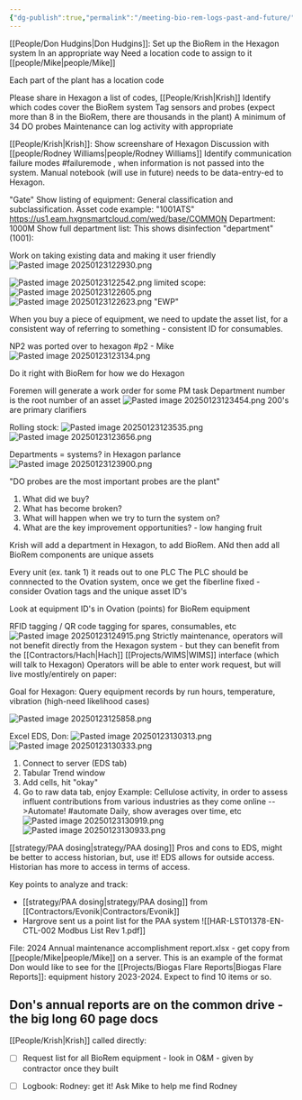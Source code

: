 ```yaml
---
{"dg-publish":true,"permalink":"/meeting-bio-rem-logs-past-and-future/","noteIcon":"","created":"2025-01-23T12:14:06.743-06:00"}
---
```


[[People/Don Hudgins\|Don Hudgins]]: 
Set up the BioRem in the Hexagon system
In an appropriate way
Need a location code to assign to it [[people/Mike\|people/Mike]]

Each part of the plant has a location code

Please share in Hexagon a list of codes, [[People/Krish\|Krish]]
Identify which codes cover the BioRem system
Tag sensors and probes (expect more than 8 in the BioRem, there are thousands in the plant)
A minimum of 34 DO probes
Maintenance can log activity with appropriate

[[People/Krish\|Krish]]:
Show screenshare of Hexagon
Discussion with [[people/Rodney Williams\|people/Rodney Williams]]
Identify communication failure modes #failuremode , when information is not passed into the system.
Manual notebook (will use in future) needs to be data-entry-ed to Hexagon.

"Gate"
Show listing of equipment: General classification and subclassification.
Asset code example: "1001ATS"
https://us1.eam.hxgnsmartcloud.com/wed/base/COMMON
Department: 1000M
Show full department list:
This shows disinfection "department" (1001):

Work on taking existing data and making it user friendly
![Pasted image 20250123122930.png](/img/user/Pasted%20image%2020250123122930.png)


![Pasted image 20250123122542.png](/img/user/Pasted%20image%2020250123122542.png)
limited scope: ![Pasted image 20250123122605.png](/img/user/Pasted%20image%2020250123122605.png)
![Pasted image 20250123122623.png](/img/user/Pasted%20image%2020250123122623.png)
"EWP"

When you buy a piece of equipment, we need to update the asset list, for a consistent way of referring to something - consistent ID for consumables.

NP2 was ported over to hexagon #p2 - Mike
![Pasted image 20250123123134.png](/img/user/Pasted%20image%2020250123123134.png)

Do it right with BioRem for how we do Hexagon

Foremen will generate a work order for  some PM task
Department number is the root number of an asset
![Pasted image 20250123123454.png](/img/user/Pasted%20image%2020250123123454.png)
200's are primary clarifiers

Rolling stock:
![Pasted image 20250123123535.png](/img/user/Pasted%20image%2020250123123535.png)
![Pasted image 20250123123656.png](/img/user/Pasted%20image%2020250123123656.png)

Departments = systems? in Hexagon parlance
![Pasted image 20250123123900.png](/img/user/Pasted%20image%2020250123123900.png)

"DO probes are the most important probes are the plant"

1. What did we buy?
2. What has become broken?
3. What will happen when we try to turn the system on?
4. What are the key improvement opportunities? - low hanging fruit

Krish will add a department in Hexagon, to add BioRem. ANd then add all BioRem components are unique assets

Every unit (ex. tank 1) it reads out to one PLC
The PLC should be connnected to the Ovation system, once we get the fiberline fixed - consider Ovation tags and the unique asset ID's

Look at equipment ID's in Ovation (points) for BioRem equipment

RFID tagging / QR code tagging for spares, consumables, etc
![Pasted image 20250123124915.png](/img/user/Pasted%20image%2020250123124915.png)
Strictly maintenance, operators will not benefit directly from the Hexagon system - but they can benefit from the [[Contractors/Hach\|Hach]] [[Projects/WIMS\|WIMS]] interface (which will talk to Hexagon)
Operators will be able to enter work request, but will live mostly/entirely on paper:

Goal for Hexagon:
Query equipment records by run hours, temperature, vibration (high-need likelihood cases)


![Pasted image 20250123125858.png](/img/user/Pasted%20image%2020250123125858.png)

Excel EDS, Don:
![Pasted image 20250123130313.png](/img/user/Pasted%20image%2020250123130313.png)
![Pasted image 20250123130333.png](/img/user/Pasted%20image%2020250123130333.png)

1. Connect to server (EDS tab)
2. Tabular Trend window
3. Add cells, hit "okay"
4. Go to raw data tab, enjoy
Example: Cellulose activity, in order to assess influent contributions from various industries as they come online
-->Automate! #automate
Daily, show averages over time, etc
![Pasted image 20250123130919.png](/img/user/Pasted%20image%2020250123130919.png)
![Pasted image 20250123130933.png](/img/user/Pasted%20image%2020250123130933.png)

[[strategy/PAA dosing\|strategy/PAA dosing]]
Pros and cons to EDS, might be better to access historian, but, use it!
EDS allows for outside access.
Historian has more to access in terms of access.

Key points to analyze and track:
- [[strategy/PAA dosing\|strategy/PAA dosing]] from [[Contractors/Evonik\|Contractors/Evonik]] 
- Hargrove sent us a point list for the PAA system
![[HAR-LST01378-EN-CTL-002 Modbus List Rev 1.pdf]]

File: 2024 Annual maintenance accomplishment report.xlsx - get copy from [[people/Mike\|people/Mike]] on a server. This is an example of the format Don would like to see for the [[Projects/Biogas Flare Reports\|Biogas Flare Reports]]: equipment history 2023-2024.
Expect to find 10 items or so. 


Don's annual reports are on the common drive  - the big long 60 page docs
--
[[People/Krish\|Krish]] called directly:
- [ ] Request list for all BioRem equipment - look in O&M - given by contractor once they built 
- [ ] Logbook: Rodney: get it! Ask Mike to help me find Rodney





